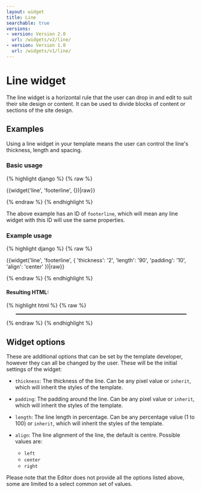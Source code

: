 ```yaml
---
layout: widget
title: Line
searchable: true
versions:
- version: Version 2.0
  url: /widgets/v2/line/
- version: Version 1.0
  url: /widgets/v1/line/
---
```


# Line widget

The line widget is a horizontal rule that the user can drop in and edit to suit their site design or content. It can be used to divide blocks of content or sections of the site design.

## Examples
Using a line widget in your template means the user can control the line's thickness, length and spacing.

### Basic usage
{% highlight django %}
{% raw %}

  {{widget('line', 'footerline', {})|raw}}

{% endraw %}
{% endhighlight %}

The above example has an ID of ```footerline```, which will mean any line widget with this ID will use the same properties.

### Example usage
{% highlight django %}
{% raw %}

  {{widget('line', 'footerline', {
    'thickness': '2',
    'length': '90',
    'padding': '10',
    'align': 'center'
  })|raw}}

{% endraw %}
{% endhighlight %}

#### Resulting HTML:

{% highlight html %}
{% raw %}

<div id="page-zones__template-widgets__line" data-name="line" class="widget  widget--template-widget">
  <div class="bk-line  line  widget__line  align--center">
    <hr class="rule  keyline-widget__rule" style="height: 2px; width: 90%; margin:10px auto;">
  </div>
</div>

{% endraw %}
{% endhighlight %}

## Widget options

These are additional options that can be set by the template developer, however they can all be changed by the user. These will be the initial settings of the widget:

* ```thickness```: The thickness of the line. Can be any pixel value or ```inherit```, which will inherit the styles of the template.

* ```padding```: The padding around the line. Can be any pixel value or ```inherit```, which will inherit the styles of the template.

* ```length```: The line length in percentage. Can be any percentage value (1 to 100) or ```inherit```, which will inherit the styles of the template.

* ```align```: The line alignment of the line, the default is centre. Possible values are:

  * ```left```
  * ```center```
  * ```right```

Please note that the Editor does not provide all the options listed above, some are limited to a select common set of values.
